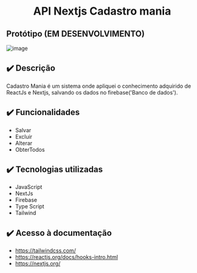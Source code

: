 

<h1 align="center"> API Nextjs Cadastro mania </h1>

## Protótipo (EM DESENVOLVIMENTO)
![image](https://user-images.githubusercontent.com/74872760/197284844-9cf05f8f-b8ba-4afa-86a8-291a9388ab91.png)

## ✔️ Descrição
 Cadastro Mania é um sistema onde apliquei o conhecimento adquirido de ReactJs e Nextjs, salvando os dados no firebase('Banco de dados').

## ✔️ Funcionalidades
- Salvar
- Excluir
- Alterar
- ObterTodos

## ✔️ Tecnologias utilizadas
- JavaScript
- NextJs
- Firebase
- Type Script
- Tailwind

## ✔️ Acesso à documentação
- https://tailwindcss.com/
- https://reactjs.org/docs/hooks-intro.html
- https://nextjs.org/
